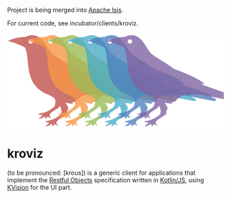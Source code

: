 Project is being merged into [Apache Isis](https://isis.apache.org/).

For current code, see incubator/clients/kroviz.  

![kroviz Logo](./incubator.clients.kroviz/images/kroviz-logo.svg )
# kroviz 
(to be pronounced: [krous]) is a generic client for applications that implement the [Restful Objects](http://www.restfulobjects.org) specification written in [Kotlin/JS](https://github.com/JetBrains/kotlin/tree/master/js), using [KVision](https://rjaros.github.io/kvision) for the UI part. 

